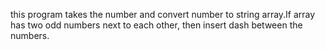 this program takes the number and convert number to string array.If array has two odd numbers next to each other, then insert dash between the numbers.
